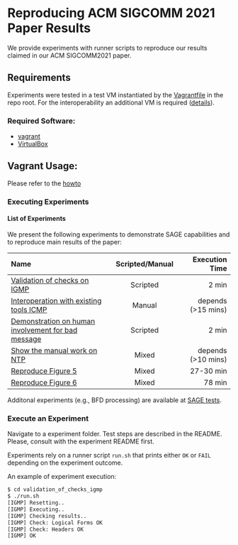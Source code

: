 # Reproducing ACM SIGCOMM 2021 Paper Results

We provide experiments with runner scripts to reproduce our results claimed in our ACM SIGCOMM2021 paper.

## Requirements
Experiments were tested in a test VM instantiated by the [Vagrantfile](/Vagrantfile) in the repo root. For the interoperability an additional VM is required ([details](interoperability/README.md)). 

### Required Software:
* [vagrant](https://www.vagrantup.com/)
* [VirtualBox](https://www.virtualbox.org/)

##  Vagrant Usage:
Please refer to the [howto](/installation_vagrant_readme.md)

### Executing Experiments

#### List of Experiments
We present the following experiments to demonstrate SAGE capabilities and to reproduce main results of the paper:

| Name                                                              | Scripted/Manual | Execution Time     |
|:------------------------------------------------------------------|:---------------:|-------------------:|
| [Validation of checks on IGMP](validation_of_checks_igmp)         | Scripted        |             2 min  |
| [Interoperation with existing tools ICMP](interoperability)       | Manual          | depends (>15 mins) |
| [Demonstration on human involvement for bad message](bad_example) | Scripted        |             2 min  |
| [Show the manual work on NTP](manual_work_ntp)                    | Mixed           | depends (>10 mins) |
| [Reproduce Figure 5](fig5)                                        | Mixed           |         27-30 min  |
| [Reproduce Figure 6](fig6)                                        | Mixed           |            78 min  |

Additonal experiments (e.g., BFD processing) are available at [SAGE tests](/scripts/tests).

### Execute an Experiment

Navigate to a experiment folder. Test steps are described in the README. Please, consult with the experiment README first.

Experiments rely on a runner script `run.sh` that prints either `OK` or `FAIL` depending on the experiment outcome.

An example of experiment execution:
```sh
$ cd validation_of_checks_igmp
$ ./run.sh
[IGMP] Resetting..
[IGMP] Executing..
[IGMP] Checking results..
[IGMP] Check: Logical Forms OK
[IGMP] Check: Headers OK
[IGMP] OK
```
